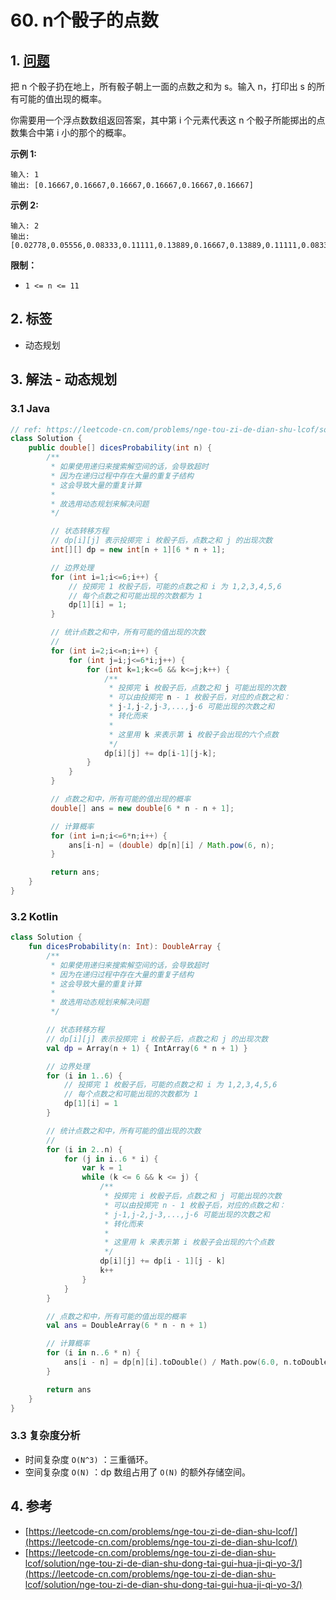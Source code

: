 # 60. n个骰子的点数

## 1. [问题](https://leetcode-cn.com/problems/nge-tou-zi-de-dian-shu-lcof/)

把 n 个骰子扔在地上，所有骰子朝上一面的点数之和为 s。输入 n，打印出 s 的所有可能的值出现的概率。

你需要用一个浮点数数组返回答案，其中第 i 个元素代表这 n 个骰子所能掷出的点数集合中第 i 小的那个的概率。

**示例 1:**

```text
输入: 1
输出: [0.16667,0.16667,0.16667,0.16667,0.16667,0.16667]
```

**示例 2:**

```text
输入: 2
输出: [0.02778,0.05556,0.08333,0.11111,0.13889,0.16667,0.13889,0.11111,0.08333,0.05556,0.02778]
```

**限制：**

* `1 <= n <= 11`

## 2. 标签

* 动态规划

## 3. 解法 - 动态规划

### 3.1 Java

```java
// ref: https://leetcode-cn.com/problems/nge-tou-zi-de-dian-shu-lcof/solution/nge-tou-zi-de-dian-shu-dong-tai-gui-hua-ji-qi-yo-3/
class Solution {
    public double[] dicesProbability(int n) {
        /**
         * 如果使用递归来搜索解空间的话，会导致超时
         * 因为在递归过程中存在大量的重复子结构
         * 这会导致大量的重复计算
         * 
         * 故选用动态规划来解决问题
         */

         // 状态转移方程
         // dp[i][j] 表示投掷完 i 枚骰子后，点数之和 j 的出现次数
         int[][] dp = new int[n + 1][6 * n + 1];

         // 边界处理
         for (int i=1;i<=6;i++) {
             // 投掷完 1 枚骰子后，可能的点数之和 i 为 1,2,3,4,5,6
             // 每个点数之和可能出现的次数都为 1
             dp[1][i] = 1; 
         }

         // 统计点数之和中，所有可能的值出现的次数
         // 
         for (int i=2;i<=n;i++) {
             for (int j=i;j<=6*i;j++) {
                 for (int k=1;k<=6 && k<=j;k++) {
                     /**
                      * 投掷完 i 枚骰子后，点数之和 j 可能出现的次数
                      * 可以由投掷完 n - 1 枚骰子后，对应的点数之和：
                      * j-1,j-2,j-3,...,j-6 可能出现的次数之和
                      * 转化而来
                      *
                      * 这里用 k 来表示第 i 枚骰子会出现的六个点数
                      */
                     dp[i][j] += dp[i-1][j-k];
                 }
             }
         }

         // 点数之和中，所有可能的值出现的概率
         double[] ans = new double[6 * n - n + 1];

         // 计算概率 
         for (int i=n;i<=6*n;i++) {
             ans[i-n] = (double) dp[n][i] / Math.pow(6, n);
         }

         return ans;
    }
}
```

### 3.2 Kotlin

```kotlin
class Solution {
    fun dicesProbability(n: Int): DoubleArray {
        /**
         * 如果使用递归来搜索解空间的话，会导致超时
         * 因为在递归过程中存在大量的重复子结构
         * 这会导致大量的重复计算
         *
         * 故选用动态规划来解决问题
         */

        // 状态转移方程
        // dp[i][j] 表示投掷完 i 枚骰子后，点数之和 j 的出现次数
        val dp = Array(n + 1) { IntArray(6 * n + 1) }

        // 边界处理
        for (i in 1..6) {
            // 投掷完 1 枚骰子后，可能的点数之和 i 为 1,2,3,4,5,6
            // 每个点数之和可能出现的次数都为 1
            dp[1][i] = 1
        }

        // 统计点数之和中，所有可能的值出现的次数
        //
        for (i in 2..n) {
            for (j in i..6 * i) {
                var k = 1
                while (k <= 6 && k <= j) {
                    /**
                     * 投掷完 i 枚骰子后，点数之和 j 可能出现的次数
                     * 可以由投掷完 n - 1 枚骰子后，对应的点数之和：
                     * j-1,j-2,j-3,...,j-6 可能出现的次数之和
                     * 转化而来
                     *
                     * 这里用 k 来表示第 i 枚骰子会出现的六个点数
                     */
                    dp[i][j] += dp[i - 1][j - k]
                    k++
                }
            }
        }

        // 点数之和中，所有可能的值出现的概率
        val ans = DoubleArray(6 * n - n + 1)

        // 计算概率
        for (i in n..6 * n) {
            ans[i - n] = dp[n][i].toDouble() / Math.pow(6.0, n.toDouble())
        }

        return ans
    }
}
```

### 3.3 复杂度分析

* 时间复杂度 `O(N^3)` ：三重循环。
* 空间复杂度 `O(N)` ：dp 数组占用了 `O(N)` 的额外存储空间。

## 4. 参考

* [https://leetcode-cn.com/problems/nge-tou-zi-de-dian-shu-lcof/](https://leetcode-cn.com/problems/nge-tou-zi-de-dian-shu-lcof/)
* [https://leetcode-cn.com/problems/nge-tou-zi-de-dian-shu-lcof/solution/nge-tou-zi-de-dian-shu-dong-tai-gui-hua-ji-qi-yo-3/](https://leetcode-cn.com/problems/nge-tou-zi-de-dian-shu-lcof/solution/nge-tou-zi-de-dian-shu-dong-tai-gui-hua-ji-qi-yo-3/)

